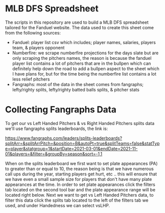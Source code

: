 # MLB DFS Spreadsheet

The scripts in this repository are used to build a MLB DFS spreadsheet tailored for the Fanduel website. The data used to create this sheet come from the following sources:

- Fanduel: player list csv which includes; player names, salaries, players team, & players opponent
- Numberfire: we scrape numberfire projections for the days slate but are only scraping the pitchers names, the reason is because the fanduel player list contains a lot of pitchers that are in the bullpen which can definitely help down the road to add a bullpen aspect to the sheet which I have plans for, but for the time being the numberfire list contains a lot less relief pitchers
- Fangraphs: most of the data in the sheet comes from fangraphs; lefty/righty splits, lefty/righty batted balls splits, & pitcher stats

# Collecting Fangraphs Data

To get our vs Left Handed Pitchers & vs Right Handed Pitchers splits data we'll use fangraphs splits leaderboards, the link is:

https://www.fangraphs.com/leaders/splits-leaderboards?splitArr=&splitArrPitch=&position=B&autoPt=true&splitTeams=false&statType=player&statgroup=1&startDate=2021-03-01&endDate=2021-11-01&players=&filter=&groupBy=season&sort=-1,1

When on the splits leaderboard we first want to set plate appearances (PA) to greater than or equal to 10, the reason being is that we have numerous call ups during the year, starting players get hurt, etc .. this will ensure that we have even a small sample size for players that don't have many plate appearances at the time. In order to set plate appearances click the filters tab located on the second tool bar and the plate appearance range will be located right below. Next we want to get vs Left Handed Pitchers data, to filter this data click the splits tab located to the left of the filters tab we used, and under Handedness we can select vsLHP. 
